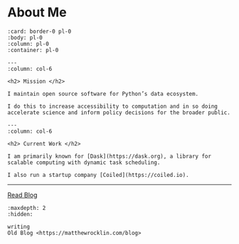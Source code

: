 # About Me

```{panels}
:card: border-0 pl-0
:body: pl-0
:column: pl-0
:container: pl-0

---
:column: col-6

<h2> Mission </h2>

I maintain open source software for Python’s data ecosystem.

I do this to increase accessibility to computation and in so doing accelerate science and inform policy decisions for the broader public.

---
:column: col-6

<h2> Current Work </h2>

I am primarily known for [Dask](https://dask.org), a library for scalable computing with dynamic task scheduling.

I also run a startup company [Coiled](https://coiled.io).

```

<hr/>

<a href="writing/" class="btn btn-primary btn-lg btn-block" role="button" aria-pressed="true">Read Blog</a>

```{toctree}
:maxdepth: 2
:hidden:

writing
Old Blog <https://matthewrocklin.com/blog>
```

<a rel="me" href="https://fosstodon.org/@mrocklin"> </a>
